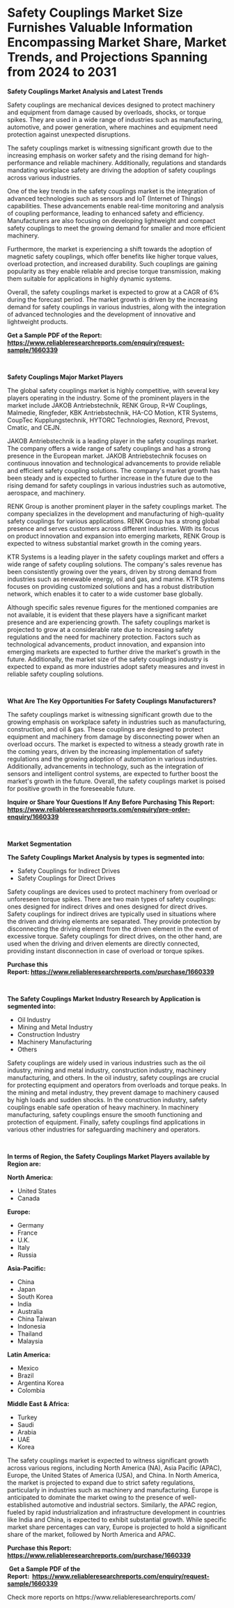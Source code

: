 <p><h1>Safety Couplings Market Size Furnishes Valuable Information Encompassing Market Share, Market Trends, and Projections Spanning from 2024 to 2031</h1></p><p><strong>Safety Couplings Market Analysis and Latest Trends</strong></p>
<p><p>Safety couplings are mechanical devices designed to protect machinery and equipment from damage caused by overloads, shocks, or torque spikes. They are used in a wide range of industries such as manufacturing, automotive, and power generation, where machines and equipment need protection against unexpected disruptions.</p><p>The safety couplings market is witnessing significant growth due to the increasing emphasis on worker safety and the rising demand for high-performance and reliable machinery. Additionally, regulations and standards mandating workplace safety are driving the adoption of safety couplings across various industries.</p><p>One of the key trends in the safety couplings market is the integration of advanced technologies such as sensors and IoT (Internet of Things) capabilities. These advancements enable real-time monitoring and analysis of coupling performance, leading to enhanced safety and efficiency. Manufacturers are also focusing on developing lightweight and compact safety couplings to meet the growing demand for smaller and more efficient machinery.</p><p>Furthermore, the market is experiencing a shift towards the adoption of magnetic safety couplings, which offer benefits like higher torque values, overload protection, and increased durability. Such couplings are gaining popularity as they enable reliable and precise torque transmission, making them suitable for applications in highly dynamic systems.</p><p>Overall, the safety couplings market is expected to grow at a CAGR of 6% during the forecast period. The market growth is driven by the increasing demand for safety couplings in various industries, along with the integration of advanced technologies and the development of innovative and lightweight products.</p></p>
<p><strong>Get a Sample PDF of the Report:&nbsp; <a href="https://www.reliableresearchreports.com/enquiry/request-sample/1660339">https://www.reliableresearchreports.com/enquiry/request-sample/1660339</a></strong></p>
<p>&nbsp;</p>
<p><strong>Safety Couplings Major Market Players</strong></p>
<p><p>The global safety couplings market is highly competitive, with several key players operating in the industry. Some of the prominent players in the market include JAKOB Antriebstechnik, RENK Group, R+W Couplings, Malmedie, Ringfeder, KBK Antriebstechnik, HA-CO Motion, KTR Systems, CoupTec Kupplungstechnik, HYTORC Technologies, Rexnord, Prevost, Cmatic, and CEJN.</p><p>JAKOB Antriebstechnik is a leading player in the safety couplings market. The company offers a wide range of safety couplings and has a strong presence in the European market. JAKOB Antriebstechnik focuses on continuous innovation and technological advancements to provide reliable and efficient safety coupling solutions. The company's market growth has been steady and is expected to further increase in the future due to the rising demand for safety couplings in various industries such as automotive, aerospace, and machinery.</p><p>RENK Group is another prominent player in the safety couplings market. The company specializes in the development and manufacturing of high-quality safety couplings for various applications. RENK Group has a strong global presence and serves customers across different industries. With its focus on product innovation and expansion into emerging markets, RENK Group is expected to witness substantial market growth in the coming years.</p><p>KTR Systems is a leading player in the safety couplings market and offers a wide range of safety coupling solutions. The company's sales revenue has been consistently growing over the years, driven by strong demand from industries such as renewable energy, oil and gas, and marine. KTR Systems focuses on providing customized solutions and has a robust distribution network, which enables it to cater to a wide customer base globally.</p><p>Although specific sales revenue figures for the mentioned companies are not available, it is evident that these players have a significant market presence and are experiencing growth. The safety couplings market is projected to grow at a considerable rate due to increasing safety regulations and the need for machinery protection. Factors such as technological advancements, product innovation, and expansion into emerging markets are expected to further drive the market's growth in the future. Additionally, the market size of the safety couplings industry is expected to expand as more industries adopt safety measures and invest in reliable safety coupling solutions.</p></p>
<p>&nbsp;</p>
<p><strong>What Are The Key Opportunities For Safety Couplings Manufacturers?</strong></p>
<p><p>The safety couplings market is witnessing significant growth due to the growing emphasis on workplace safety in industries such as manufacturing, construction, and oil & gas. These couplings are designed to protect equipment and machinery from damage by disconnecting power when an overload occurs. The market is expected to witness a steady growth rate in the coming years, driven by the increasing implementation of safety regulations and the growing adoption of automation in various industries. Additionally, advancements in technology, such as the integration of sensors and intelligent control systems, are expected to further boost the market's growth in the future. Overall, the safety couplings market is poised for positive growth in the foreseeable future.</p></p>
<p><strong>Inquire or Share Your Questions If Any Before Purchasing This Report: <a href="https://www.reliableresearchreports.com/enquiry/pre-order-enquiry/1660339">https://www.reliableresearchreports.com/enquiry/pre-order-enquiry/1660339</a></strong></p>
<p>&nbsp;</p>
<p><strong>Market Segmentation</strong></p>
<p><strong>The Safety Couplings Market Analysis by types is segmented into:</strong></p>
<p><ul><li>Safety Couplings for Indirect Drives</li><li>Safety Couplings for Direct Drives</li></ul></p>
<p><p>Safety couplings are devices used to protect machinery from overload or unforeseen torque spikes. There are two main types of safety couplings: ones designed for indirect drives and ones designed for direct drives. Safety couplings for indirect drives are typically used in situations where the driven and driving elements are separated. They provide protection by disconnecting the driving element from the driven element in the event of excessive torque. Safety couplings for direct drives, on the other hand, are used when the driving and driven elements are directly connected, providing instant disconnection in case of overload or torque spikes.</p></p>
<p><strong>Purchase this Report:&nbsp;<a href="https://www.reliableresearchreports.com/purchase/1660339">https://www.reliableresearchreports.com/purchase/1660339</a></strong></p>
<p>&nbsp;</p>
<p><strong>The Safety Couplings Market Industry Research by Application is segmented into:</strong></p>
<p><ul><li>Oil Industry</li><li>Mining and Metal Industry</li><li>Construction Industry</li><li>Machinery Manufacturing</li><li>Others</li></ul></p>
<p><p>Safety couplings are widely used in various industries such as the oil industry, mining and metal industry, construction industry, machinery manufacturing, and others. In the oil industry, safety couplings are crucial for protecting equipment and operators from overloads and torque peaks. In the mining and metal industry, they prevent damage to machinery caused by high loads and sudden shocks. In the construction industry, safety couplings enable safe operation of heavy machinery. In machinery manufacturing, safety couplings ensure the smooth functioning and protection of equipment. Finally, safety couplings find applications in various other industries for safeguarding machinery and operators.</p></p>
<p>&nbsp;</p>
<p><strong>In terms of Region, the Safety Couplings Market Players available by Region are:</strong></p>
<p>
    <p> <strong> North America: </strong>
        <ul>
            <li>United States</li>
            <li>Canada</li>
        </ul>
        </p> 
    <p> <strong> Europe: </strong>
        <ul>
            <li>Germany</li>
            <li>France</li>
            <li>U.K.</li>
            <li>Italy</li>
            <li>Russia</li>
        </ul>
        </p> 
    <p> <strong> Asia-Pacific: </strong>
        <ul>
            <li>China</li>
            <li>Japan</li>
            <li>South Korea</li>
            <li>India</li>
            <li>Australia</li>
            <li>China Taiwan</li>
            <li>Indonesia</li>
            <li>Thailand</li>
            <li>Malaysia</li>
        </ul>
        </p> 
    <p> <strong> Latin America: </strong>
        <ul>
            <li>Mexico</li>
            <li>Brazil</li>
            <li>Argentina Korea</li>
            <li>Colombia</li>
        </ul>
        </p> 
    <p> <strong> Middle East & Africa: </strong>
        <ul>
            <li>Turkey</li>
            <li>Saudi</li>
            <li>Arabia</li>
            <li>UAE</li>
            <li>Korea</li>
        </ul>
    </p>
    </p>
<p><p>The safety couplings market is expected to witness significant growth across various regions, including North America (NA), Asia Pacific (APAC), Europe, the United States of America (USA), and China. In North America, the market is projected to expand due to strict safety regulations, particularly in industries such as machinery and manufacturing. Europe is anticipated to dominate the market owing to the presence of well-established automotive and industrial sectors. Similarly, the APAC region, fueled by rapid industrialization and infrastructure development in countries like India and China, is expected to exhibit substantial growth. While specific market share percentages can vary, Europe is projected to hold a significant share of the market, followed by North America and APAC.</p></p>
<p><strong>Purchase this Report: <a href="https://www.reliableresearchreports.com/purchase/1660339">https://www.reliableresearchreports.com/purchase/1660339</a></strong></p>
<p>&nbsp;<strong>Get a Sample PDF of the Report:&nbsp;&nbsp;<a href="https://www.reliableresearchreports.com/enquiry/request-sample/1660339">https://www.reliableresearchreports.com/enquiry/request-sample/1660339</a></strong></p>
<p><strong></strong></p>
<p>Check more reports on https://www.reliableresearchreports.com/</p>